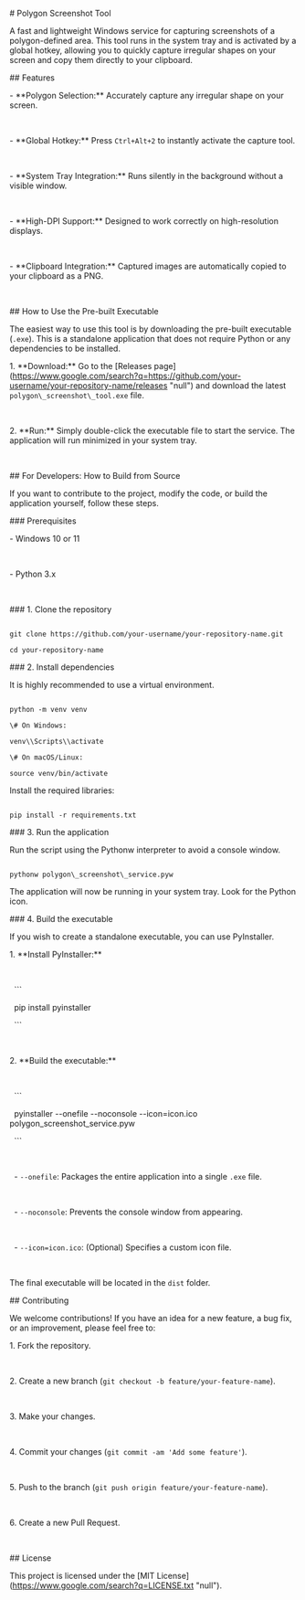 \# Polygon Screenshot Tool



A fast and lightweight Windows service for capturing screenshots of a polygon-defined area. This tool runs in the system tray and is activated by a global hotkey, allowing you to quickly capture irregular shapes on your screen and copy them directly to your clipboard.



\## Features



\- \*\*Polygon Selection:\*\* Accurately capture any irregular shape on your screen.

&nbsp;   

\- \*\*Global Hotkey:\*\* Press `Ctrl+Alt+2` to instantly activate the capture tool.

&nbsp;   

\- \*\*System Tray Integration:\*\* Runs silently in the background without a visible window.

&nbsp;   

\- \*\*High-DPI Support:\*\* Designed to work correctly on high-resolution displays.

&nbsp;   

\- \*\*Clipboard Integration:\*\* Captured images are automatically copied to your clipboard as a PNG.

&nbsp;   



\## How to Use the Pre-built Executable



The easiest way to use this tool is by downloading the pre-built executable (`.exe`). This is a standalone application that does not require Python or any dependencies to be installed.



1\. \*\*Download:\*\* Go to the \[Releases page](https://www.google.com/search?q=https://github.com/your-username/your-repository-name/releases "null") and download the latest `polygon\_screenshot\_tool.exe` file.

&nbsp;   

2\. \*\*Run:\*\* Simply double-click the executable file to start the service. The application will run minimized in your system tray.

&nbsp;   



\## For Developers: How to Build from Source



If you want to contribute to the project, modify the code, or build the application yourself, follow these steps.



\### Prerequisites



\- Windows 10 or 11

&nbsp;   

\- Python 3.x

&nbsp;   



\### 1. Clone the repository



```

git clone https://github.com/your-username/your-repository-name.git

cd your-repository-name

```



\### 2. Install dependencies



It is highly recommended to use a virtual environment.



```

python -m venv venv

\# On Windows:

venv\\Scripts\\activate

\# On macOS/Linux:

source venv/bin/activate

```



Install the required libraries:



```

pip install -r requirements.txt

```



\### 3. Run the application



Run the script using the Pythonw interpreter to avoid a console window.



```

pythonw polygon\_screenshot\_service.pyw

```



The application will now be running in your system tray. Look for the Python icon.



\### 4. Build the executable



If you wish to create a standalone executable, you can use PyInstaller.



1\. \*\*Install PyInstaller:\*\*

&nbsp;   

&nbsp;   ```

&nbsp;   pip install pyinstaller

&nbsp;   ```

&nbsp;   

2\. \*\*Build the executable:\*\*

&nbsp;   

&nbsp;   ```

&nbsp;   pyinstaller --onefile --noconsole --icon=icon.ico polygon\_screenshot\_service.pyw

&nbsp;   ```

&nbsp;   

&nbsp;   - `--onefile`: Packages the entire application into a single `.exe` file.

&nbsp;       

&nbsp;   - `--noconsole`: Prevents the console window from appearing.

&nbsp;       

&nbsp;   - `--icon=icon.ico`: (Optional) Specifies a custom icon file.

&nbsp;       



The final executable will be located in the `dist` folder.



\## Contributing



We welcome contributions! If you have an idea for a new feature, a bug fix, or an improvement, please feel free to:



1\. Fork the repository.

&nbsp;   

2\. Create a new branch (`git checkout -b feature/your-feature-name`).

&nbsp;   

3\. Make your changes.

&nbsp;   

4\. Commit your changes (`git commit -am 'Add some feature'`).

&nbsp;   

5\. Push to the branch (`git push origin feature/your-feature-name`).

&nbsp;   

6\. Create a new Pull Request.

&nbsp;   



\## License



This project is licensed under the \[MIT License](https://www.google.com/search?q=LICENSE.txt "null").

